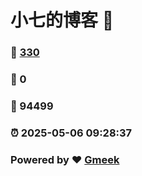 # 小七的博客 :link:  
### :page_facing_up: [330](/tag.html) 
### :speech_balloon: 0 
### :hibiscus: 94499 
### :alarm_clock: 2025-05-06 09:28:37 
### Powered by :heart: [Gmeek](https://github.com/Meekdai/Gmeek)
